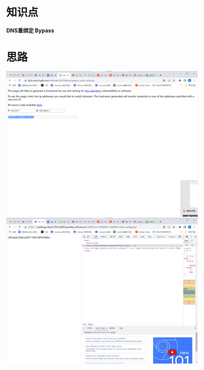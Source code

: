 # 知识点
**DNS重绑定 Bypass**

# 思路
![image.png](./images/20231017_2354198847.png)<br />![image.png](./images/20231017_2354213472.png)
